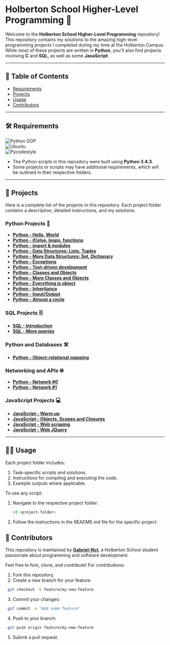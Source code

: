 
 
# Holberton School Higher-Level Programming 🌟

Welcome to the **Holberton School Higher-Level Programming** repository! This repository contains my solutions to the amazing high-level programming projects I completed during my time at the Holberton Campus. While most of these projects are written in **Python**, you'll also find projects involving **C** and **SQL**, as well as some **JavaScript**.

---

## 📖 Table of Contents
- [Requirements](#requirements)
- [Projects](#projects)
- [Usage](#usage)
- [Contributors](#contributors)

---

## 🛠️ Requirements

![Python OOP](https://img.shields.io/badge/Python-OOP-blue?style=flat-square)  
![Ubuntu](https://img.shields.io/badge/OS-Ubuntu%2020.04-orange?style=flat-square)  
![Pycodestyle](https://img.shields.io/badge/Style-Pycodestyle%202.7.*-brightgreen?style=flat-square)  

- The Python scripts in this repository were built using **Python 3.4.3**.
- Some projects or scripts may have additional requirements, which will be outlined in their respective folders.

---

## 📂 Projects

Here is a complete list of the projects in this repository. Each project folder contains a description, detailed instructions, and my solutions.

### Python Projects 🐍
- **[Python - Hello, World](./python-hello_world)**
- **[Python - if/else, loops, functions](./python-if_else_loops_functions)**
- **[Python - import & modules](./python-import_modules)**
- **[Python - Data Structures: Lists, Tuples](./python-data_structures)**
- **[Python - More Data Structures: Set, Dictionary](./python-more_data_structures)**
- **[Python - Exceptions](./python-exceptions)**
- **[Python - Test-driven development](./python-test_driven_development)**
- **[Python - Classes and Objects](./python-classes)**
- **[Python - More Classes and Objects](./python-more_classes)**
- **[Python - Everything is object](./python-everything_is_object)**
- **[Python - Inheritance](./python-inheritance)**
- **[Python - Input/Output](./python-input_output)**
- **[Python - Almost a circle](./python-almost_a_circle)**

### SQL Projects 🗄️
- **[SQL - Introduction](./SQL-introduction)**
- **[SQL - More queries](./SQL-more_queries)**

### Python and Databases 🛠️
- **[Python - Object-relational mapping](./python-ORM)**

### Networking and APIs 🌐
- **[Python - Network #0](./python-network_0)**
- **[Python - Network #1](./python-network_1)**

### JavaScript Projects 💻
- **[JavaScript - Warm up](./javascript-warm_up)**
- **[JavaScript - Objects, Scopes and Closures](./javascript-objects_scopes_closures)**
- **[JavaScript - Web scraping](./javascript-web_scraping)**
- **[JavaScript - Web JQuery](./javascript-web_jquery)**

---

## 🧑‍💻 Usage

Each project folder includes:
1. Task-specific scripts and solutions.
2. Instructions for compiling and executing the code.
3. Example outputs where applicable.

To use any script:
1. Navigate to the respective project folder:
   ```bash
   cd <project-folder>
   ```
2. Follow the instructions in the README.md file for the specific project.

## 🤝 Contributors

This repository is maintained by **[Gabriel-Nct](https://github.com/Gabriel-Nct)**, a Holberton School student passionate about programming and software development.

Feel free to fork, clone, and contribute! For contributions:

1.  Fork this repository.
2.  Create a new branch for your feature:
   ```bash
    git checkout -b feature/my-new-feature
   ```
3.  Commit your changes:
   ```bash
    git commit -m "Add some feature"
   ```
4.  Push to your branch:
   ```bash
    git push origin feature/my-new-feature
   ```
5. Submit a pull request.